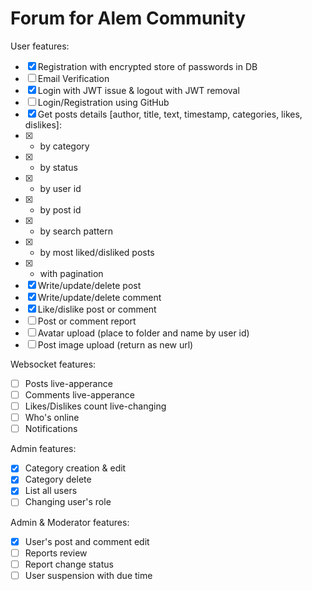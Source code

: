 # Forum for Alem Community

User features:
- [x] Registration with encrypted store of passwords in DB
- [ ] Email Verification
- [x] Login with JWT issue & logout with JWT removal
- [ ] Login/Registration using GitHub
- [x] Get posts details [author, title, text, timestamp, categories, likes, dislikes]: 
- [x] - by category
- [x] - by status
- [x] - by user id
- [x] - by post id
- [x] - by search pattern
- [x] - by most liked/disliked posts
- [x] - with pagination
- [x] Write/update/delete post
- [x] Write/update/delete comment
- [x] Like/dislike post or comment
- [ ] Post or comment report
- [ ] Avatar upload (place to folder and name by user id)
- [ ] Post image upload (return as new url)

Websocket features:
- [ ] Posts live-apperance
- [ ] Comments live-apperance
- [ ] Likes/Dislikes count live-changing
- [ ] Who's online
- [ ] Notifications

Admin features:
- [x] Category creation & edit
- [x] Category delete
- [x] List all users
- [ ] Changing user's role

Admin & Moderator features:
- [x] User's post and comment edit
- [ ] Reports review
- [ ] Report change status
- [ ] User suspension with due time
